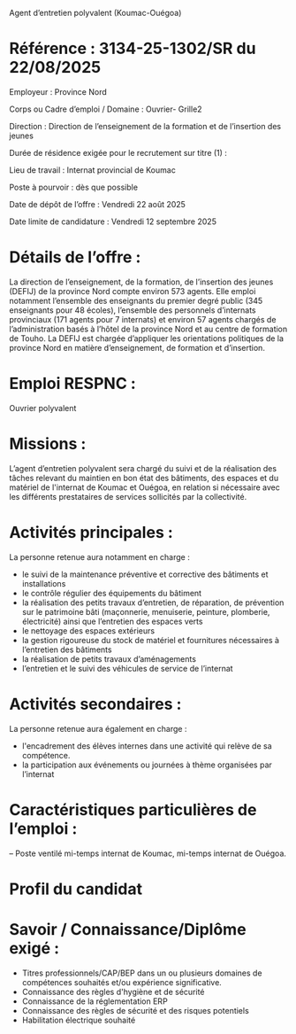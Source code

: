 Agent d’entretien polyvalent (Koumac-Ouégoa)

# Référence : 3134-25-1302/SR du 22/08/2025

Employeur : Province Nord

Corps ou Cadre d’emploi / Domaine : Ouvrier- Grille2

Direction : Direction de l’enseignement de la formation et de l’insertion des jeunes

Durée de résidence exigée pour le recrutement sur titre (1) :

Lieu de travail : Internat provincial de Koumac

Poste à pourvoir : dès que possible

Date de dépôt de l’offre : Vendredi 22 août 2025

Date limite de candidature : Vendredi 12 septembre 2025

# Détails de l’offre :

La direction de l’enseignement, de la formation, de l’insertion des jeunes (DEFIJ) de la province Nord compte environ 573 agents. Elle emploi notamment l’ensemble des enseignants du premier degré public (345 enseignants pour 48 écoles), l’ensemble des personnels d’internats provinciaux (171 agents pour 7 internats) et environ 57 agents chargés de l’administration basés à l’hôtel de la province Nord et au centre de formation de Touho. La DEFIJ est chargée d’appliquer les orientations politiques de la province Nord en matière d’enseignement, de formation et d’insertion.

# Emploi RESPNC :

Ouvrier polyvalent

# Missions :

L’agent d’entretien polyvalent sera chargé du suivi et de la réalisation des tâches relevant du maintien en bon état des bâtiments, des espaces et du matériel de l'internat de Koumac et Ouégoa, en relation si nécessaire avec les différents prestataires de services sollicités par la collectivité.

# Activités principales :

La personne retenue aura notamment en charge :

- le suivi de la maintenance préventive et corrective des bâtiments et installations
- le contrôle régulier des équipements du bâtiment
- la réalisation des petits travaux d’entretien, de réparation, de prévention sur le patrimoine bâti (maçonnerie, menuiserie, peinture, plomberie, électricité) ainsi que l’entretien des espaces verts
- le nettoyage des espaces extérieurs
- la gestion rigoureuse du stock de matériel et fournitures nécessaires à l’entretien des bâtiments
- la réalisation de petits travaux d’aménagements
- l’entretien et le suivi des véhicules de service de l’internat

# Activités secondaires :

La personne retenue aura également en charge :

- l'encadrement des élèves internes dans une activité qui relève de sa compétence.
- la participation aux événements ou journées à thème organisées par l’internat

# Caractéristiques particulières de l’emploi :

– Poste ventilé mi-temps internat de Koumac, mi-temps internat de Ouégoa.

# Profil du candidat

# Savoir / Connaissance/Diplôme exigé :

- Titres professionnels/CAP/BEP dans un ou plusieurs domaines de compétences souhaités et/ou expérience significative.
- Connaissance des règles d'hygiène et de sécurité
- Connaissance de la réglementation ERP
- Connaissance des règles de sécurité et des risques potentiels
- Habilitation électrique souhaité
